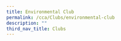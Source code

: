 ```yaml
---
title: Environmental Club
permalink: /cca/Clubs/environmental-club
description: ""
third_nav_title: Clubs
---
```

